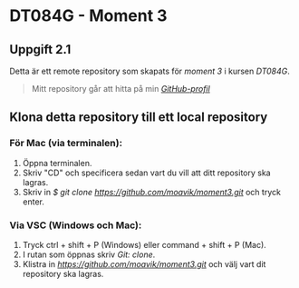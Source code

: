 # DT084G - Moment 3
## Uppgift 2.1
Detta är ett remote repository som skapats för _moment 3_ i kursen _DT084G_.
>Mitt repository går att hitta på min [_GitHub-profil_](https://github.com/moavik)

## Klona detta repository till ett local repository

### För Mac (via terminalen):
1. Öppna terminalen.
2. Skriv "CD" och specificera sedan vart du vill att ditt repository ska lagras.
3. Skriv in _$ git clone https://github.com/moavik/moment3.git_ och tryck enter. 

### Via VSC (Windows och Mac):
1. Tryck ctrl + shift + P (Windows) eller command + shift + P (Mac).
2. I rutan som öppnas skriv _Git: clone_.
3. Klistra in _https://github.com/moavik/moment3.git_ och välj vart dit repository ska lagras. 
